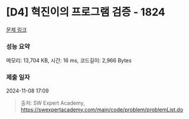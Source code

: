 # [D4] 혁진이의 프로그램 검증 - 1824 

[문제 링크](https://swexpertacademy.com/main/code/problem/problemDetail.do?contestProbId=AV4yLUiKDUoDFAUx) 

### 성능 요약

메모리: 13,704 KB, 시간: 16 ms, 코드길이: 2,966 Bytes

### 제출 일자

2024-11-08 17:09



> 출처: SW Expert Academy, https://swexpertacademy.com/main/code/problem/problemList.do